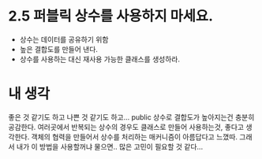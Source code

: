 # 2.5 퍼블릭 상수를 사용하지 마세요.

- 상수는 데이터를 공유하기 위함
- 높은 결합도를 만들어 낸다.
- 상수를 사용하는 대신 재사용 가능한 클래스를 생성하라.

# 내 생각

좋은 것 같기도 하고 나쁜 것 같기도 하고...
public 상수로 결합도가 높아지는건 충분히 공감한다.
여러곳에서 반복되는 상수의 경우도 클래스로 만들어 사용하는것, 좋다고 생각한다.
객체의 협력을 만들어서 상수를 처리하는 매커니즘이 아름답다고 느꼈따.
그래서 내가 이 방법을 사용할꺼냐 물으면.. 많은 고민이 필요할 것 같다...
